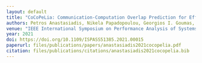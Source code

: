 ```yaml
---
layout: default
title: "CoCoPeLia: Communication-Computation Overlap Prediction for Efficient Linear Algebra on GPUs"
authors: Petros Anastasiadis, Nikela Papadopoulou, Georgios I. Goumas, Nectarios Koziris
venue: "IEEE International Symposium on Performance Analysis of Systems and Software, ISPASS 2021, Stony Brook, NY, USA, March 28-30, 2021"
year: 2021
doi: https://doi.org/10.1109/ISPASS51385.2021.00015
paperurl: files/publications/papers/anastasiadis2021cocopelia.pdf
citation: files/publications/citations/anastasiadis2021cocopelia.bib
---
```

